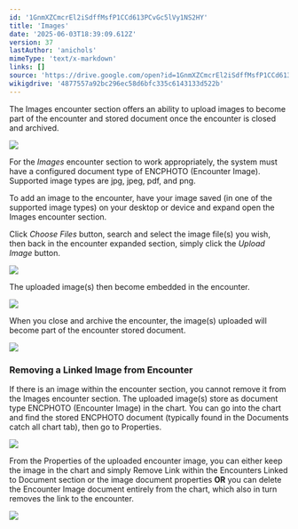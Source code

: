```yaml
---
id: '1GnmXZCmcrEl2iSdffMsfP1CCd613PCvGc5lVy1NS2HY'
title: 'Images'
date: '2025-06-03T18:39:09.612Z'
version: 37
lastAuthor: 'anichols'
mimeType: 'text/x-markdown'
links: []
source: 'https://drive.google.com/open?id=1GnmXZCmcrEl2iSdffMsfP1CCd613PCvGc5lVy1NS2HY'
wikigdrive: '4877557a92bc296ec58d6bfc335c6143133d522b'
---
```

The Images encounter section offers an ability to upload images to become part of the encounter and stored document once the encounter is closed and archived.

![](../images.assets/d640bb0adb03d8fd38c67fa7b50d55cb.png)

For the *Images* encounter section to work appropriately, the system must have a configured document type of ENCPHOTO (Encounter Image).  Supported image types are jpg, jpeg, pdf, and png.

To add an image to the encounter, have your image saved (in one of the supported image types) on your desktop or device and expand open the Images encounter section.

Click *Choose Files* button, search and select the image file(s) you wish, then back in the encounter expanded section, simply click the *Upload Image* button.

![](../images.assets/b071ccd742cd2fa95387ecb11011ee89.png)

The uploaded image(s) then become embedded in the encounter.

![](../images.assets/e56f19671e4f88d6763f08c2cc11af58.png)

When you close and archive the encounter, the image(s) uploaded will become part of the encounter stored document.

![](../images.assets/e79b71e42a3b8752545af03d61f43f5e.png)

### Removing a Linked Image from Encounter

If there is an image within the encounter section, you cannot remove it from the Images encounter section.  The uploaded image(s) store as document type ENCPHOTO (Encounter Image) in the chart.  You can go into the chart and find the stored ENCPHOTO document (typically found in the Documents catch all chart tab), then go to Properties.

![](../images.assets/6ae17ca9c8eccad2bbd2efe28e044518.png)

From the Properties of the uploaded encounter image, you can either keep the image in the chart and simply Remove Link within the Encounters Linked to Document section or the image document properties **OR** you can delete the Encounter Image document entirely from the chart, which also in turn removes the link to the encounter.

![](../images.assets/80cffb51feca1cea99a0739ff6119ae2.png)
